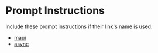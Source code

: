 # Prompt Instructions

Include these prompt instructions if their link's name is used.

- [maui](dotnet/maui/maui.prompt.md)
- [async](dotnet/async.prompt.md)